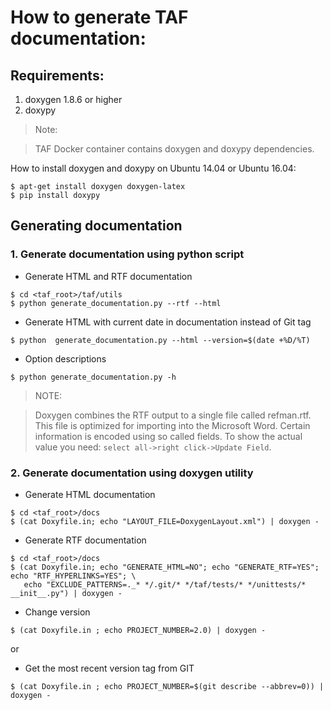 # How to generate TAF documentation:

## Requirements:

1. doxygen 1.8.6 or higher
2. doxypy

> Note:

> TAF Docker container contains doxygen and doxypy dependencies.

How to install doxygen and doxypy on Ubuntu 14.04 or Ubuntu 16.04:
```
$ apt-get install doxygen doxygen-latex
$ pip install doxypy
```

## Generating documentation

### 1. Generate documentation using python script

* Generate HTML and RTF documentation
```
$ cd <taf_root>/taf/utils
$ python generate_documentation.py --rtf --html
```
* Generate HTML with current date in documentation instead of Git tag
```
$ python  generate_documentation.py --html --version=$(date +%D/%T)
```
* Option descriptions
```
$ python generate_documentation.py -h
```

> NOTE:

> Doxygen combines the RTF output to a single file called refman.rtf. This file is optimized for importing into the Microsoft Word. Certain information is encoded using so called fields. To show the actual value you need: `select all->right click->Update Field`.

### 2. Generate documentation using doxygen utility

* Generate HTML documentation
```
$ cd <taf_root>/docs
$ (cat Doxyfile.in; echo "LAYOUT_FILE=DoxygenLayout.xml") | doxygen -
```
* Generate RTF documentation
```
$ cd <taf_root>/docs
$ (cat Doxyfile.in; echo "GENERATE_HTML=NO"; echo "GENERATE_RTF=YES"; echo "RTF_HYPERLINKS=YES"; \
   echo "EXCLUDE_PATTERNS=._* */.git/* */taf/tests/* */unittests/* __init__.py") | doxygen -
```
* Change version
```
$ (cat Doxyfile.in ; echo PROJECT_NUMBER=2.0) | doxygen -
```
or
* Get the most recent version tag from GIT
```
$ (cat Doxyfile.in ; echo PROJECT_NUMBER=$(git describe --abbrev=0)) | doxygen -
```